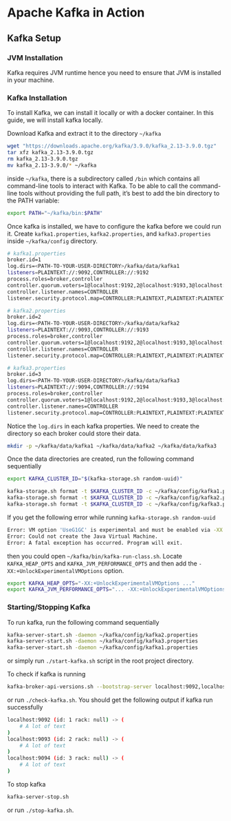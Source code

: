 # Apache Kafka in Action

## Kafka Setup

### JVM Installation

Kafka requires JVM runtime hence you need to ensure that JVM is installed in your machine.

### Kafka Installation

To install Kafka, we can install it locally or with a docker container. In this guide, we will install kafka locally.

Download Kafka and extract it to the directory `~/kafka`

```sh
wget "https://downloads.apache.org/kafka/3.9.0/kafka_2.13-3.9.0.tgz"
tar xfz kafka_2.13-3.9.0.tgz
rm kafka_2.13-3.9.0.tgz
mv kafka_2.13-3.9.0/* ~/kafka
```

inside `~/kafka`, there is a subdirectory called `/bin` which contains all command-line tools to interact with Kafka. To be able to call the command-line tools without providing the full path, it’s best to add the bin directory to the PATH variable:

```sh
export PATH="~/kafka/bin:$PATH"
```

Once kafka is installed, we have to configure the kafka before we could run it. Create `kafka1.properties`, `kafka2.properties`, and `kafka3.properties` inside `~/kafka/config` directory.

```sh
# kafka1.properties
broker.id=1
log.dirs=<PATH-TO-YOUR-USER-DIRECTORY>/kafka/data/kafka1
listeners=PLAINTEXT://:9092,CONTROLLER://:9192
process.roles=broker,controller
controller.quorum.voters=1@localhost:9192,2@localhost:9193,3@localhost:9194
controller.listener.names=CONTROLLER
listener.security.protocol.map=CONTROLLER:PLAINTEXT,PLAINTEXT:PLAINTEXT

# kafka2.properties
broker.id=2
log.dirs=<PATH-TO-YOUR-USER-DIRECTORY>/kafka/data/kafka2
listeners=PLAINTEXT://:9093,CONTROLLER://:9193
process.roles=broker,controller
controller.quorum.voters=1@localhost:9192,2@localhost:9193,3@localhost:9194
controller.listener.names=CONTROLLER
listener.security.protocol.map=CONTROLLER:PLAINTEXT,PLAINTEXT:PLAINTEXT

# kafka3.properties
broker.id=3
log.dirs=<PATH-TO-YOUR-USER-DIRECTORY>/kafka/data/kafka3
listeners=PLAINTEXT://:9094,CONTROLLER://:9194
process.roles=broker,controller
controller.quorum.voters=1@localhost:9192,2@localhost:9193,3@localhost:9194
controller.listener.names=CONTROLLER
listener.security.protocol.map=CONTROLLER:PLAINTEXT,PLAINTEXT:PLAINTEXT
```

Notice the `log.dirs` in each kafka properties. We need to create the directory so each broker could store their data.

```sh
mkdir -p ~/kafka/data/kafka1 ~/kafka/data/kafka2 ~/kafka/data/kafka3
```

Once the data directories are created, run the following command sequentially

```sh
export KAFKA_CLUSTER_ID="$(kafka-storage.sh random-uuid)"

kafka-storage.sh format -t $KAFKA_CLUSTER_ID -c ~/kafka/config/kafka1.properties
kafka-storage.sh format -t $KAFKA_CLUSTER_ID -c ~/kafka/config/kafka2.properties
kafka-storage.sh format -t $KAFKA_CLUSTER_ID -c ~/kafka/config/kafka3.properties
```

If you get the following error while running `kafka-storage.sh random-uuid`

```sh
Error: VM option 'UseG1GC' is experimental and must be enabled via -XX:+UnlockExperimentalVMOptions.
Error: Could not create the Java Virtual Machine.
Error: A fatal exception has occurred. Program will exit.
```

then you could open `~/kafka/bin/kafka-run-class.sh`. Locate `KAFKA_HEAP_OPTS` and `KAFKA_JVM_PERFORMANCE_OPTS` and then add the `-XX:+UnlockExperimentalVMOptions` option.

```sh
export KAFKA_HEAP_OPTS="-XX:+UnlockExperimentalVMOptions ..."
export KAFKA_JVM_PERFORMANCE_OPTS="... -XX:+UnlockExperimentalVMOptions ..."
```

### Starting/Stopping Kafka

To run kafka, run the following command sequentially

```sh
kafka-server-start.sh -daemon ~/kafka/config/kafka2.properties
kafka-server-start.sh -daemon ~/kafka/config/kafka3.properties
kafka-server-start.sh -daemon ~/kafka/config/kafka1.properties
```

or simply run `./start-kafka.sh` script in the root project directory.

To check if kafka is running

```sh
kafka-broker-api-versions.sh --bootstrap-server localhost:9092,localhost:9093,localhost:909
```

or run `./check-kafka.sh`. You should get the following output if kafka run successfully

```sh
localhost:9092 (id: 1 rack: null) -> (
    # A lot of text
)
localhost:9093 (id: 2 rack: null) -> (
    # A lot of text
)
localhost:9094 (id: 3 rack: null) -> (
    # A lot of text
)
```

To stop kafka

```sh
kafka-server-stop.sh
```

or run `./stop-kafka.sh`.
